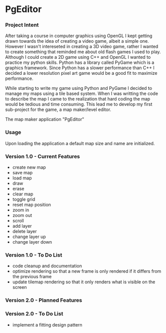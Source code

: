# PgEditor
### Project Intent

After taking a course in computer graphics using OpenGL I kept getting drawn towards the idea of creating a video game, albeit a simple one. However I wasn't intereseted in creating a 3D video game, rather I wanted to create something that reminded me about old flash games I used to play. Although I could create a 2D game using C++ and OpenGL I wanted to practice my python skills. Python has a library called PyGame which is a graphics framework. Since Python has a slower performance than C++ I decided a lower resolution pixel art game would be a good fit to maximize performance. 

While starting to write my game using Python and PyGame I decided to manage my maps using a tile based system. When I was writting the code to describe the map I came to the realization that hard coding the map would be tedious and time consuming. This lead me to develop my first sub-project for the game, a map maker/level editor. 

The map maker application "PgEditor" 

### Usage

Upon loading the application a default map size and name are initialized. 

### Version 1.0 - Current Features

- create new map
- save map
- load map
- draw
- erase
- clear map
- toggle grid
- reset map position
- zoom in
- zoom out
- scroll
- add layer
- delete layer
- change layer up
- change layer down

### Version 1.0 - To Do List

- code cleanup and documentation
- optimize rendering so that a new frame is only rendered if it differs from the previous frame
- update tilemap rendering so that it only renders what is visible on the screen

### Version 2.0 - Planned Features

### Version 2.0 - To Do List

- implement a fitting design pattern
